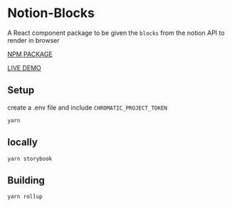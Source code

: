 # Notion-Blocks
A React component package to be given the `blocks` from the notion API to render in browser

[NPM PACKAGE](https://www.npmjs.com/package/notion-blocks)

[LIVE DEMO](http://notion-blocks.jasongiroux.com)


## Setup
create a .env file and include `CHROMATIC_PROJECT_TOKEN`
```
yarn
```

## locally
```
yarn storybook
```

## Building
```
yarn rollup
```